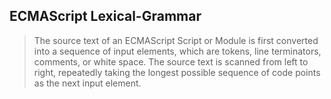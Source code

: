 ## ECMAScript Lexical-Grammar
> The source text of an ECMAScript Script or Module is first converted into a sequence of input elements, which are tokens, line terminators, comments, or white space. The source text is scanned from left to right, repeatedly taking the longest possible sequence of code points as the next input element.

